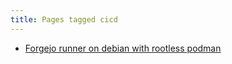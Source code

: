 ```yaml
---
title: Pages tagged cicd
---
```


- [Forgejo runner on debian with rootless podman](/notes/forgejo-runner-on-debian.html)
